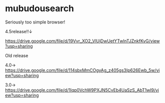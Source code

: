 # mubudousearch
Seriously too simple browser!

4.5release!!↓

https://drive.google.com/file/d/19Vvr_XO2_VlUjDwUetYTwlnTJZnkfKvG/view?usp=sharing

Old release

4.0→ https://drive.google.com/file/d/114sbxMmCOgyAg_z405gs3Ip626Ewb_5w/view?usp=sharing


3.0→ https://drive.google.com/file/d/1Iqp0VchW9PXJN5CvEb4UaSzS_AbT1wI9/view?usp=sharing

